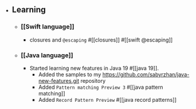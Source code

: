 - ## Learning
	- ### [[Swift language]]
		- closures and `@escaping` #[[closures]] #[[swift @escaping]]
	- ### [[Java language]]
		- Started learning new features in Java 19 #[[java 19]].
			- Added the samples to my https://github.com/sabyrzhan/java-new-features.git repository
			- Added `Pattern matching Preview 3` #[[java pattern matching]]
			- Added `Record Pattern Preview` #[[java record patterns]]